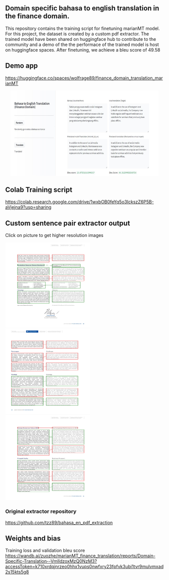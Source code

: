 ## Domain specific bahasa to english translation in the finance domain.
This repository contains the training script for finetuning marianMT model. For this project, the dataset is created by a custom pdf extractor. The trained model have been shared on huggingface hub to contribute to the community and a demo of the the performace of the trained model is host on huggingface spaces. After finetuning, we achieve a bleu score of 49.58

## Demo app
https://huggingface.co/spaces/wolfrage89/finance_domain_translation_marianMT
<p align="center">
<img src="assets\domain_translation_hf_spaces.JPG" height="270px" width="470px">
</p>


## Colab Training script
https://colab.research.google.com/drive/1wxbOB0feYq5o3IckszZ6P5B-aVjejna9?usp=sharing

## Custom sentence pair extractor output
Click on picture to get higher resolution images
<p align="left">
<img src="assets\sample_1.jpg" height="270px" width="270px">
<img src="assets\sample_2.jpg" height="270px" width="270px">
<img src="assets\sample_3.jpg" height="270px" width="270px">
</p>

### Original extractor repository
https://github.com/tzz89/bahasa_en_pdf_extraction

## Weights and bias 
Training loss and validation bleu score
https://wandb.ai/zuozhe/marianMT_finance_translation/reports/Domain-Specific-Translation--VmlldzoxMzQ0NzM3?accessToken=k710xrdqjnrzeo0hhx1vups0nwfxry23fpfvk3ubi1tvr9mulvmxad2s15kts5g8




